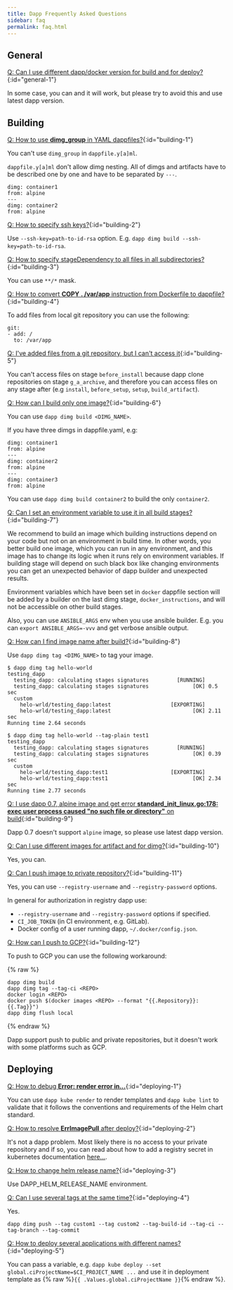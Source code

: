 ```yaml
---
title: Dapp Frequently Asked Questions
sidebar: faq
permalink: faq.html
---
```


## General

[Q: Can I use different dapp/docker version for build and for deploy?](#general-1){:id="general-1"}

In some case, you can and it will work, but please try to avoid this and use latest dapp version.


## Building

[Q: How to use **dimg_group** in YAML dappfiles?](#building-1){:id="building-1"}

You can't use `dimg_group` in `dappfile.y[a]ml`.

`dappfile.y[a]ml` don't allow dimg nesting. All of dimgs and artifacts have to be described one by one and have to be separated by `---`.

```
dimg: container1
from: alpine
---
dimg: container2
from: alpine
```


[Q: How to specify ssh keys?](#building-2){:id="building-2"}

Use `--ssh-key=path-to-id-rsa` option. E.g. `dapp dimg build --ssh-key=path-to-id-rsa`.


[Q: How to specify stageDependency to all files in all subdirectories?](#building-3){:id="building-3"}

You can use `**/*` mask.


[Q: How to convert **COPY . /var/app** instruction from Dockerfile to dappfile?](#building-4){:id="building-4"}

To add files from local git repository you can use the following:

```
git:
- add: /
  to: /var/app
```


[Q: I've added files from a git repository, but I can't access it](#building-5){:id="building-5"}

You can't access files on stage `before_install` because dapp clone repositories on stage `g_a_archive`, and therefore you can access files on any stage after (e.g `install`, `before_setup`, `setup`, `build_artifact`).


[Q: How can I build only one image?](#building-6){:id="building-6"}

You can use `dapp dimg build <DIMG_NAME>`.

If you have three dimgs in dappfile.yaml, e.g:

```
dimg: container1
from: alpine
---
dimg: container2
from: alpine
---
dimg: container3
from: alpine
```

You can use `dapp dimg build container2` to build the only `container2`.


[Q: Can I set an environment variable to use it in all build stages?](#building-7){:id="building-7"}

We recommend to build an image which building instructions depend on your code but not on an environment in build time. In other words, you better build one image, which you can run in any environment, and this image has to change its logic when it runs rely on environment variables. If building stage will depend on such black box like changing environments you can get an unexpected behavior of dapp builder and unexpected results.

Environment variables which have been set in `docker` dappfile section will be added by a builder on the last dimg stage, `docker_instructions`, and will not be accessible on other build stages.

Also, you can use `ANSIBLE_ARGS` env when you use ansible builder. E.g. you can `export ANSIBLE_ARGS=-vvv` and get verbose ansible output.


[Q: How can I find image name after build?](#building-8){:id="building-8"}

Use `dapp dimg tag <DIMG_NAME>` to tag your image.

```
$ dapp dimg tag hello-world
testing_dapp
  testing_dapp: calculating stages signatures         [RUNNING]
  testing_dapp: calculating stages signatures              [OK] 0.5 sec
  custom
    helo-wrld/testing_dapp:latest                   [EXPORTING]
    helo-wrld/testing_dapp:latest                          [OK] 2.11 sec
Running time 2.64 seconds

$ dapp dimg tag hello-world --tag-plain test1
testing_dapp
  testing_dapp: calculating stages signatures         [RUNNING]
  testing_dapp: calculating stages signatures              [OK] 0.39 sec
  custom
    helo-wrld/testing_dapp:test1                    [EXPORTING]
    helo-wrld/testing_dapp:test1                           [OK] 2.34 sec
Running time 2.77 seconds
```

[Q: I use dapp 0.7, alpine image and get error **standard_init_linux.go:178: exec user process caused "no such file or directory"** on build](#building-9){:id="building-9"}

Dapp 0.7 doesn't support `alpine` image, so please use latest dapp version.


[Q: Can I use different images for artifact and for dimg?](#building-10){:id="building-10"}

Yes, you can.


[Q: Can I push image to private repository?](#building-11){:id="building-11"}

Yes, you can use `--registry-username` and `--registry-password` options.

In general for authorization in registry dapp use:
* `--registry-username` and `--registry-password` options if specified.
* `CI_JOB_TOKEN` (in CI environment, e.g. GitLab).
* Docker config of a user running dapp, `~/.docker/config.json`.


[Q: How can I push to GCP?](#building-12){:id="building-12"}

To push to GCP you can use the following workaround:

{% raw %}
```
dapp dimg build
dapp dimg tag --tag-ci <REPO>
docker login <REPO>
docker push $(docker images <REPO> --format "{{.Repository}}:{{.Tag}}")
dapp dimg flush local
```
{% endraw %}

Dapp support push to public and private repositories, but it doesn't work with some platforms such as GCP.


## Deploying

[Q: How to debug **Error: render error in...**](#deploying-1){:id="deploying-1"}

You can use `dapp kube render` to render templates and `dapp kube lint` to validate that it follows the conventions and requirements of the Helm chart standard.


[Q: How to resolve **ErrImagePull** after deploy?](#deploying-2){:id="deploying-2"}

It's not a dapp problem. Most likely there is no access to your private repository and if so, you can read about how to add a registry secret in kubernetes documentation [here...](https://kubernetes.io/docs/tasks/configure-pod-container/pull-image-private-registry/).


[Q: How to change helm release name?](#deploying-3){:id="deploying-3"}

Use DAPP_HELM_RELEASE_NAME environment.


[Q: Can I use several tags at the same time?](#deploying-4){:id="deploying-4"}

Yes.

```
dapp dimg push --tag custom1 --tag custom2 --tag-build-id --tag-ci --tag-branch --tag-commit
```

[Q: How to deploy several applications with different names?](#deploying-5){:id="deploying-5"}

You can pass a variable, e.g. `dapp kube deploy --set global.ciProjectName=$CI_PROJECT_NAME ...` and use it in deployment template as {% raw %}`{{ .Values.global.ciProjectName }}`{% endraw %}.
